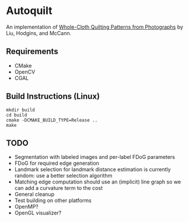 # Autoquilt

An implementation of [Whole-Cloth Quilting Patterns from Photographs](https://textiles-lab.github.io/publications/2017-autoquilt/) by Liu, Hodgins, and McCann.

## Requirements

* CMake
* OpenCV
* CGAL

## Build Instructions (Linux)

```
mkdir build
cd build
cmake -DCMAKE_BUILD_TYPE=Release ..
make
```

## TODO

* Segmentation with labeled images and per-label FDoG parameters
* FDoG for required edge generation
* Landmark selection for landmark distance estimation is currently random:
use a better selection algorithm
* Matching edge computation should use an (implicit) line graph so we can add
a curvature term to the cost
* General cleanup
* Test building on other platforms
* OpenMP?
* OpenGL visualizer?
